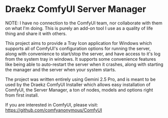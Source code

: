 # Draekz ComfyUI Server Manager

NOTE: I have no connection to the ComfyUI team, nor collaborate with them on what I'm doing. This is purely an add-on tool I use as a quality of life thing and share it with others.

This project aims to provide a Tray Icon application for Windows which supports all of ComfyUI's configuration options for running the server, along with convenience to start/stop the server, and have access to it's log from the system tray in windows. It supports some convenience features like being able to auto-restart the server when it crashes, along with starting the manager and the server when your system starts.

The project was written entirely using Gemini 2.5 Pro, and is meant to be used by the Draekz ComfyUI Installer which allows easy installation of ComfyUI, the Server Manager, a ton of nodes, models and options right from first install.

If you are interested in ComfyUI, please visit:
https://github.com/comfyanonymous/ComfyUI
